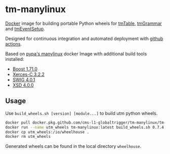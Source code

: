 # tm-manylinux

[Docker](https://www.docker.com/) image for building portable Python wheels for [tmTable](https://github.com/cms-l1-globaltrigger/tm-table), [tmGrammar](https://github.com/cms-l1-globaltrigger/tm-grammar) and [tmEventSetup](https://github.com/cms-l1-globaltrigger/tm-eventsetup).

Designed for continuous integration and automated deployment with [github actions](https://github.com/features/actions).

Based on [pypa's manylinux](https://github.com/pypa/manylinux) docker Image with additional build tools installed:
 * [Boost 1.71.0](https://www.boost.org/)
 * [Xerces-C 3.2.2](https://xerces.apache.org/xerces-c/)
 * [SWIG 4.0.1](http://www.swig.org/)
 * [XSD 4.0.0](https://codesynthesis.com/products/xsd/)

## Usage

Use `build_wheels.sh [version] [module...]` to build utm python wheels.

```bash
docker pull docker.pkg.github.com/cms-l1-globaltrigger/tm-manylinux/tm-manylinux:latest
docker run --name utm_wheels tm-manylinux:latest build_wheels.sh 0.7.4 tm-grammar tm-table tm-eventsetup
docker cp utm_wheels:/io/wheelhouse .
docker rm utm_wheels
```

Generated wheels can be found in the local directory `wheelhouse`.
